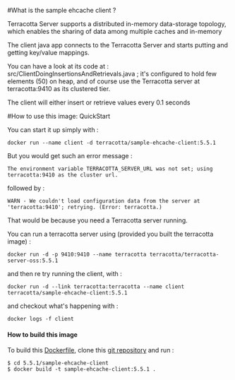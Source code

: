 #What is the sample ehcache client ?

Terracotta Server supports a distributed in-memory data-storage topology, which enables the sharing of data among multiple caches and in-memory

The client java app connects to the Terracotta Server and starts putting and getting key/value mappings.

You can have a look at its code at : src/ClientDoingInsertionsAndRetrievals.java ; it's configured to hold few elements (50) on heap, and of course use the Terracotta server at terracotta:9410 as its clustered tier.

The client will either insert or retrieve values every 0.1 seconds


#How to use this image: QuickStart

You can start it up simply with :

    docker run --name client -d terracotta/sample-ehcache-client:5.5.1

But you would get such an error message :
    
    The environment variable TERRACOTTA_SERVER_URL was not set; using terracotta:9410 as the cluster url.

followed by :

    WARN - We couldn't load configuration data from the server at 'terracotta:9410'; retrying. (Error: terracotta.)


That would be because you need a Terracotta server running.

You can run a terracotta server using (provided you built the terracotta image) :

    docker run -d -p 9410:9410 --name terracotta terracotta/terracotta-server-oss:5.5.1

and then re try running the client, with :

    docker run -d --link terracotta:terracotta --name client terracotta/sample-ehcache-client:5.5.1
    
and checkout what's happening with :

    docker logs -f client


#### How to build this image

To build this [Dockerfile](https://github.com/Terracotta-OSS/docker/blob/master/5.5.1/server/Dockerfile), clone this [git repository](https://github.com/Terracotta-OSS/docker) and run :

    $ cd 5.5.1/sample-ehcache-client
    $ docker build -t sample-ehcache-client:5.5.1 .